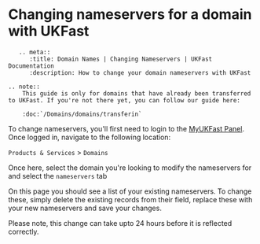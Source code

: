# Changing nameservers for a domain with UKFast

```eval_rst
   .. meta::
      :title: Domain Names | Changing Nameservers | UKFast Documentation
      :description: How to change your domain nameservers with UKFast

.. note::
    This guide is only for domains that have already been transferred to UKFast. If you're not there yet, you can follow our guide here:

    :doc:`/Domains/domains/transferin`
```

To change nameservers, you'll first need to login to the [MyUKFast Panel](https://my.ukfast.co.uk). Once logged in, navigate to the following location:

`Products & Services` > `Domains`

Once here, select the domain you're looking to modify the nameservers for and select the `nameservers` tab

On this page you should see a list of your existing nameservers. To change these, simply delete the existing records from their field, replace these with your new nameservers and save your changes.

Please note, this change can take upto 24 hours before it is reflected correctly.